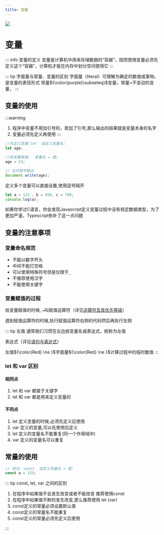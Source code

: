 ```yaml
---
title: 变量
---
```


![](/images/js/top_2.webp)

# 变量

::: info 变量的定义
变量是计算机中用来存储数据的“容器”，因而使用变量必须先定义这个“容器”，计算机才能在内存中划分空间使用它
:::

::: tip 字面量与常量、变量的区别
字面量（literal）可理解为确定的数值或事物，是变量的表现形式
常量${\color{purple}\subseteq}$变量，常量=不变动的变量，
:::

## 变量的使用
:::warning
1. 程序中变量不用加引号的，若加了引号,那么输出的结果就是变量本身的名字
2. 变量必须先定义再使用
:::

```js
//先定义变量:let  自定义变量名;
let age;

//给变量赋值:  变量名 = 值;
age = 23;

// 在页面中输出
document.write(age);
```
定义多个变量可以直接设置,使用逗号隔开
```js
let a = 123 , b = 456, c = 789;
console.log(a);
```
如果你学过C语言，你会发现Javascript定义变量过程中没有规定数据类型，为了更加严谨，Typescript弥补了这一点问题

## 变量的注意事项

### 变量命名规范
- 不能以数字开头
- 中间不能打空格
- 可以使用特殊符号但是仅限于`_`
- 不推荐使用汉字
- 不能使用关键字

### 变量赋值的过程
给变量赋值的时候, `=`叫赋值运算符（详见[运算符及其优先等级](./5.md)）

遇到赋值运算符的时候,执行赋值运算符右侧的代码然后再执行左侧

::: tip 左值
通常我们习惯在左边放变量名或表达式，统称为左值

表达式（详见[语句与表达式](./6.md)）

左值${\color{Red} \ne }$字面量${\color{Red} \ne }$计算过程中的临时数值
:::

### let 和 var 区别

#### 相同点
1. let 和 var 都属于关键字
2. let 和 var 都是用来定义变量的

#### 不同点
1. let 定义变量的时候,必须先定义后使用
2. var 定义的变量,可以先使用后定义
3. let 定义的变量名不能重复(同一个作用域中)
4. var 定义的变量名可以重复

## 常量的使用
```js
// 语法: const  自定义常量名 = 值;
const a = 123;
```

::: tip const, let, var 之间的区别
1. 在程序中如果值不会发生改变或者不能改变 推荐使用const
2. 在程序中如果值不断的发生改变,那么推荐使用 let (var)
3. const定义的常量必须设置默认值
4. const定义的常量名不能重复
5. const定义的常量必须先定义后使用

:::
